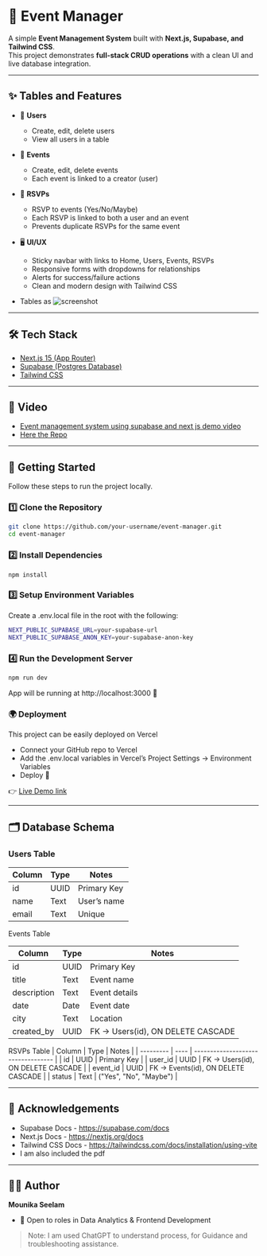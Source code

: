 # 📅 Event Manager

A simple **Event Management System** built with **Next.js, Supabase, and Tailwind CSS**.  
This project demonstrates **full-stack CRUD operations** with a clean UI and live database integration.

---

## ✨ Tables and Features

- 👥 **Users**
  - Create, edit, delete users  
  - View all users in a table  

- 🎉 **Events**
  - Create, edit, delete events  
  - Each event is linked to a creator (user)  

- 📝 **RSVPs**
  - RSVP to events (Yes/No/Maybe)  
  - Each RSVP is linked to both a user and an event  
  - Prevents duplicate RSVPs for the same event  

- 🖥️ **UI/UX**
  - Sticky navbar with links to Home, Users, Events, RSVPs  
  - Responsive forms with dropdowns for relationships  
  - Alerts for success/failure actions  
  - Clean and modern design with Tailwind CSS  

- Tables as
  ![screenshot](/Images/tables.png)
---

## 🛠️ Tech Stack

- [Next.js 15 (App Router)](https://nextjs.org/)  
- [Supabase (Postgres Database)](https://supabase.com/)  
- [Tailwind CSS](https://tailwindcss.com/)  

---

## 📸 Video

- [Event management system using supabase and next js demo video](https://drive.google.com/file/d/1RTsGCofYllXI7oZ6pk2lzo2o-0VE885t/view?usp=sharing)
- [Here the Repo](https://github.com/mounika-ss/event-management-system)
---

## 🚀 Getting Started

Follow these steps to run the project locally.

### 1️⃣ Clone the Repository
```bash
git clone https://github.com/your-username/event-manager.git
cd event-manager
```

### 2️⃣ Install Dependencies
```
npm install
```

### 3️⃣ Setup Environment Variables
Create a .env.local file in the root with the following:
```bash
NEXT_PUBLIC_SUPABASE_URL=your-supabase-url
NEXT_PUBLIC_SUPABASE_ANON_KEY=your-supabase-anon-key
```

### 4️⃣ Run the Development Server
```bash
npm run dev
```

App will be running at http://localhost:3000 🎉


### 🌍 Deployment
This project can be easily deployed on Vercel

- Connect your GitHub repo to Vercel
- Add the .env.local variables in Vercel’s Project Settings → Environment Variables
- Deploy 🚀

👉 [Live Demo link](https://event-management-system-mu-ten.vercel.app/users)


---

## 🗂️ Database Schema

### Users Table
| Column | Type | Notes       |
| ------ | ---- | ----------- |
| id     | UUID | Primary Key |
| name   | Text | User’s name |
| email  | Text | Unique      |

Events Table

| Column      | Type | Notes                             |
| ----------- | ---- | --------------------------------- |
| id          | UUID | Primary Key                       |
| title       | Text | Event name                        |
| description | Text | Event details                     |
| date        | Date | Event date                        |
| city        | Text | Location                          |
| created\_by | UUID | FK → Users(id), ON DELETE CASCADE |

RSVPs Table
| Column    | Type | Notes                              |
| --------- | ---- | ---------------------------------- |
| id        | UUID | Primary Key                        |
| user\_id  | UUID | FK → Users(id), ON DELETE CASCADE  |
| event\_id | UUID | FK → Events(id), ON DELETE CASCADE |
| status    | Text | ("Yes", "No", "Maybe")             |

---

## 🙌 Acknowledgements

- Supabase Docs - https://supabase.com/docs
- Next.js Docs - https://nextjs.org/docs
- Tailwind CSS Docs - https://tailwindcss.com/docs/installation/using-vite
- I am also included the pdf
---


## 👩‍💻 Author
**Mounika Seelam**
- 💼 Open to roles in Data Analytics & Frontend Development


> Note: I am used ChatGPT to understand process, for Guidance and troubleshooting assistance.

